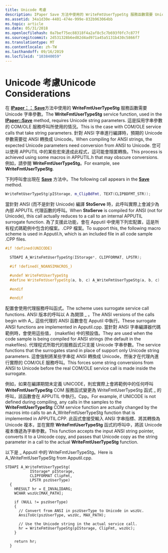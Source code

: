 ```yaml
---
title: Unicode 考慮
description: IPaper Save 方法中使用的 WriteFmtUserTypeStg 服務函數需要 Unicode 字串參數。
ms.assetid: 34a1d30e-4401-474e-999e-832b963064bb
ms.topic: article
ms.date: 05/31/2018
ms.openlocfilehash: 0a7bef75ec88318f4a2af8c5c7b693f0fc7c877f
ms.sourcegitcommit: 2d531328b6ed82d4ad971a45a5131b430c5866f7
ms.translationtype: MT
ms.contentlocale: zh-TW
ms.lasthandoff: 09/16/2019
ms.locfileid: "103840059"
---
```

# <a name="unicode-considerations"></a><span data-ttu-id="8fef0-103">Unicode 考慮</span><span class="sxs-lookup"><span data-stu-id="8fef0-103">Unicode Considerations</span></span>

<span data-ttu-id="8fef0-104">在 [**IPaper：： Save**](ipaper--save.md)方法中使用的 **WriteFmtUserTypeStg** 服務函數需要 Unicode 字串參數。</span><span class="sxs-lookup"><span data-stu-id="8fef0-104">The **WriteFmtUserTypeStg** service function, used in the [**IPaper::Save**](ipaper--save.md) method, requires Unicode string parameters.</span></span> <span data-ttu-id="8fef0-105">這是採用字串參數的 COM/OLE 服務呼叫所使用的情況。</span><span class="sxs-lookup"><span data-stu-id="8fef0-105">This is the case with COM/OLE service calls that take string parameters.</span></span> <span data-ttu-id="8fef0-106">針對 ANSI 字串進行編譯時，預期的 Unicode 參數需要從 ANSI 轉換成 Unicode。</span><span class="sxs-lookup"><span data-stu-id="8fef0-106">When compiling for ANSI strings, the expected Unicode parameters need conversion from ANSI to Unicode.</span></span> <span data-ttu-id="8fef0-107">您可以使用 APPUTIL 中的某些宏來達成此程式，這可能會隱匿轉換。</span><span class="sxs-lookup"><span data-stu-id="8fef0-107">This process is achieved using some macros in APPUTIL.h that may obscure conversions.</span></span> <span data-ttu-id="8fef0-108">例如，請參閱 **WriteFmtUserTypeStg**。</span><span class="sxs-lookup"><span data-stu-id="8fef0-108">For example, see **WriteFmtUserTypeStg**.</span></span>

<span data-ttu-id="8fef0-109">下列呼叫會出現在 [**Save**](ipaper--save.md) 方法中。</span><span class="sxs-lookup"><span data-stu-id="8fef0-109">The following call appears in the [**Save**](ipaper--save.md) method.</span></span>


```C++
WriteFmtUserTypeStg(pIStorage, m_ClipBdFmt, TEXT(CLIPBDFMT_STR));
```



<span data-ttu-id="8fef0-110">當針對 ANSI (而不是針對 Unicode) 編譯 **StoServe** 時，此呼叫實際上會減少為內部 APPUTIL 代理函數的呼叫。</span><span class="sxs-lookup"><span data-stu-id="8fef0-110">When **StoServe** is compiled for ANSI (not for Unicode), this call actually reduces to a call to an internal APPUTIL surrogate function.</span></span> <span data-ttu-id="8fef0-111">為了支援此功能，會在 Apputil 中使用下列宏配置，這是所有程式碼範例中包含的檔案。.CPP 檔案。</span><span class="sxs-lookup"><span data-stu-id="8fef0-111">To support this, the following macro scheme is used in Apputil.h, which is an included file in all code sample .CPP files.</span></span>


```C++
#if !defined(UNICODE)

  STDAPI A_WriteFmtUserTypeStg(IStorage*, CLIPFORMAT, LPSTR);

  #if !defined(_NOANSIMACROS_)

  #undef WriteFmtUserTypeStg
  #define WriteFmtUserTypeStg(a, b, c) A_WriteFmtUserTypeStg(a, b, c)

  #endif

  #endif
```



<span data-ttu-id="8fef0-112">配置會使用代理服務呼叫函式。</span><span class="sxs-lookup"><span data-stu-id="8fef0-112">The scheme uses surrogate service call functions.</span></span> <span data-ttu-id="8fef0-113">ANSI 版本的呼叫以 A 為開頭 \_ 。</span><span class="sxs-lookup"><span data-stu-id="8fef0-113">The ANSI versions of the calls begin with A\_.</span></span> <span data-ttu-id="8fef0-114">這些代理的 ANSI 函數會在 Apputil 中執行。</span><span class="sxs-lookup"><span data-stu-id="8fef0-114">These surrogate ANSI functions are implemented in Apputil.cpp.</span></span> <span data-ttu-id="8fef0-115">當針對 ANSI 字串編譯器代碼範例時，會使用這些值， (makefile) 中的預設值。</span><span class="sxs-lookup"><span data-stu-id="8fef0-115">They are used when the code sample is being compiled for ANSI strings (the default in the makefiles).</span></span> <span data-ttu-id="8fef0-116">代理程式所取代的服務函式只支援 Unicode 字串參數。</span><span class="sxs-lookup"><span data-stu-id="8fef0-116">The service functions that the surrogates stand in place of support only Unicode string parameters.</span></span> <span data-ttu-id="8fef0-117">這會強制將某些字串從 ANSI 轉換成 Unicode，然後才在代理內進行實際的 COM/OLE 服務呼叫。</span><span class="sxs-lookup"><span data-stu-id="8fef0-117">This forces some string conversions from ANSI to Unicode before the real COM/OLE service call is made inside the surrogate.</span></span>

<span data-ttu-id="8fef0-118">例如，如果在編譯期間未定義 UNICODE，則宏實際上會將範例中的任何呼叫 **WriteFmtUserTypeStg** COM 服務函式變更為 WriteFmtUserTypeStg 函式 \_ 的呼叫，該函數會在 APPUTIL 中執行。Cpp。</span><span class="sxs-lookup"><span data-stu-id="8fef0-118">For example, if UNICODE is not defined during compiling, any calls in the samples to the **WriteFmtUserTypeStg** COM service function are actually changed by the macros into calls to an A\_WriteFmtUserTypeStg function that is implemented in APPUTIL.CPP.</span></span> <span data-ttu-id="8fef0-119">此函式會接受輸入 ANSI 字串指標、將其轉換為 Unicode 複本，並在實際 **WriteFmtUserTypeStg** 函式的呼叫中，將該 Unicode 複本傳遞為字串參數。</span><span class="sxs-lookup"><span data-stu-id="8fef0-119">This function accepts the input ANSI string pointer, converts it to a Unicode copy, and passes that Unicode copy as the string parameter in a call to the actual **WriteFmtUserTypeStg** function.</span></span>

<span data-ttu-id="8fef0-120">以下是 \_ Apputil 中的 WriteFmtUserTypeStg。</span><span class="sxs-lookup"><span data-stu-id="8fef0-120">Here is A\_WriteFmtUserTypeStg from Apputil.cpp.</span></span>

``` syntax
STDAPI A_WriteFmtUserTypeStg(
           IStorage* pIStorage,
           CLIPFORMAT ClipFmt,
           LPSTR pszUserType)
  {
    HRESULT hr = E_INVALIDARG;
    WCHAR wszUc[MAX_PATH];

    if (NULL != pszUserType)
    {
      // Convert from ANSI in pszUserType to Unicode in wszUc.
      AnsiToUc(pszUserType, wszUc, MAX_PATH);

      // Use the Unicode string in the actual service call.
      hr = WriteFmtUserTypeStg(pIStorage, ClipFmt, wszUc);
    }

    return hr;
  }
```

 

 




